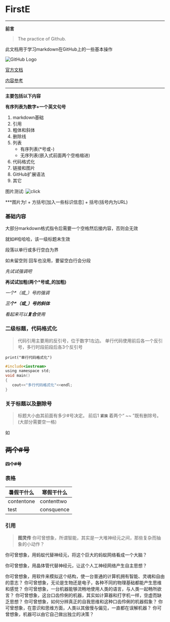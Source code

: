 # FirstE

***

__前言__

> The practice of Github.

此文档用于学习markdown在GitHub上的一些基本操作

![GitHub Logo](http://static.oschina.net/uploads/img/201304/17033907_yA2V.jpg)

[官方文档](https://guides.github.com/features/mastering-markdown/)

[内容参考](https://www.yaosansi.com/post/markdown-on-github/ "双引号添加链接说明,需要与链接在同一括号内")

***

__主要包括以下内容__

**有序列表为数字+一个英文句号**
1. markdown基础
2. 引用
3. 粗体和斜体
4. 删除线
5. 列表
    * 有序列表(\*号或\-)
    * 无序列表(嵌入式前面两个空格缩进)
6. 代码格式化
7. 链接和图片
8. GitHub扩展语法
9. 其它


图片测试: ![click](http://static.oschina.net/uploads/img/201304/17033908_N1hN.jpg)

***图片为\! + 方括号\[加入一些标识信息\] + 括号\(括号内为URL\)

### 基础内容

大部分markdown格式指令后需要一个空格然后接内容，否则会无效

就如#哈哈哈，该一级标题未生效

段落以单行或多行空白为界

如未留空则
回车也没用，要留空白行会分段

*先试试强调吧*

**再试试加粗(两个\*号或\_的加粗)**

*一个\*（或\_）号的强调*

***三个\*（或\_）号的斜体***

_看起来可以**复合**使用_

### 二级标题，代码格式化
> 代码引用主要用的反引号，位于数字1左边。
> 单行代码使用前后各一个反引号，多行时段前段后各3个反引号

` print("单行代码格式化") `

``` c
#include<iostream>
using namespace std;
void main()
{
   cout<<"多行代码格式化"<<endl;
}
```



### 关于标题以及删除号
> 标题大小由其前面有多少#号决定。
> 前后1 __`紧挨`__ 着两个“ ~~ ”既有删除号。(大部分需要空一格)

如

## ~~两个#号~~
#### ~~四个#号~~

### 表格

暑假干什么 | 寒假干什么 
--------- | ---------
contentone | contenttwo
test | consquence 

### 引用

> __图灵传__
> 你可曾想象，所谓智能，其实是一大堆神经元之间，那些复杂而抽象的小动作？

  你可曾想象，用蚂蚁代替神经元，将这个巨大的蚂蚁网络看成一个大脑？
  
  你可曾想象，用晶体管代替神经元，让这个人工神经网络产生自主思想？
  
  你可曾想象，用软件来模拟这个结构，使一台普通的计算机拥有智能、灵魂和自由的意志？
  你可曾想象，无论是生物还是电子，各种不同的物理基础都能产生思维和感觉？
  你可曾想象，一台机器能够流畅地使用人类的语言，与人类一起畅所欲言？
  你可曾想象，这台口齿伶俐的机器，其实如计算器和打字机一样，空虚而缺乏思想？
  你可曾想象，如何分辨真正的自我思维和这种口齿伶俐的机器假象？
  你可曾想象，在意识和思维方面，人类以其傲慢与偏见，一直都在误解机器？
  你可曾想象，机器可以由它自己做出独立的决策？


